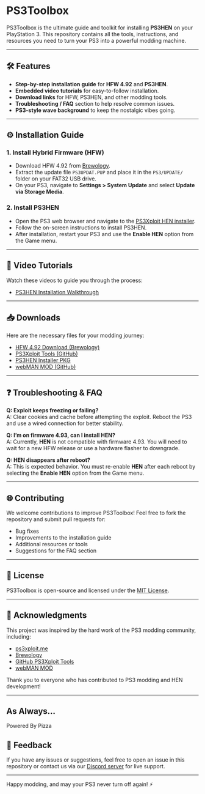 # PS3Toolbox

PS3Toolbox is the ultimate guide and toolkit for installing **PS3HEN** on your PlayStation 3. This repository contains all the tools, instructions, and resources you need to turn your PS3 into a powerful modding machine.

---

## 🛠️ Features

- **Step-by-step installation guide** for **HFW 4.92** and **PS3HEN**.
- **Embedded video tutorials** for easy-to-follow installation.
- **Download links** for HFW, PS3HEN, and other modding tools.
- **Troubleshooting / FAQ** section to help resolve common issues.
- **PS3-style wave background** to keep the nostalgic vibes going.

---

## ⚙️ Installation Guide

### 1. Install Hybrid Firmware (HFW)

- Download HFW 4.92 from [Brewology](https://store.brewology.com/ahfw.php).
- Extract the update file `PS3UPDAT.PUP` and place it in the `PS3/UPDATE/` folder on your FAT32 USB drive.
- On your PS3, navigate to **Settings > System Update** and select **Update via Storage Media**.

### 2. Install PS3HEN

- Open the PS3 web browser and navigate to the [PS3Xploit HEN installer](http://ps3xploit.me/hen/installer).
- Follow the on-screen instructions to install PS3HEN.
- After installation, restart your PS3 and use the **Enable HEN** option from the Game menu.

---

## 🎥 Video Tutorials

Watch these videos to guide you through the process:

- [PS3HEN Installation Walkthrough](https://www.youtube.com/watch?v=qGQ5K8K6t2g)

---

## 📥 Downloads

Here are the necessary files for your modding journey:

- [HFW 4.92 Download (Brewology)](https://store.brewology.com/ahfw.php)
- [PS3Xploit Tools (GitHub)](https://github.com/ps3xploit/PS3Xploit-Tools)
- [PS3HEN Installer PKG](https://www.mediafire.com/file/yourfile.pkg)
- [webMAN MOD (GitHub)](https://github.com/aldostools/webMAN-MOD)

---

## ❓ Troubleshooting & FAQ

**Q: Exploit keeps freezing or failing?**  
A: Clear cookies and cache before attempting the exploit. Reboot the PS3 and use a wired connection for better stability.

**Q: I’m on firmware 4.93, can I install HEN?**  
A: Currently, **HEN** is not compatible with firmware 4.93. You will need to wait for a new HFW release or use a hardware flasher to downgrade.

**Q: HEN disappears after reboot?**  
A: This is expected behavior. You must re-enable **HEN** after each reboot by selecting the **Enable HEN** option from the Game menu.

---

## 🌐 Contributing

We welcome contributions to improve PS3Toolbox! Feel free to fork the repository and submit pull requests for:

- Bug fixes
- Improvements to the installation guide
- Additional resources or tools
- Suggestions for the FAQ section

---

## 📄 License

PS3Toolbox is open-source and licensed under the [MIT License](LICENSE).

---

## 👾 Acknowledgments

This project was inspired by the hard work of the PS3 modding community, including:

- [ps3xploit.me](http://ps3xploit.me/)
- [Brewology](https://store.brewology.com/)
- [GitHub PS3Xploit Tools](https://github.com/ps3xploit/PS3Xploit-Tools)
- [webMAN MOD](https://github.com/aldostools/webMAN-MOD)

Thank you to everyone who has contributed to PS3 modding and HEN development!

---

## As Always...
Powered By Pizza

## 💬 Feedback

If you have any issues or suggestions, feel free to open an issue in this repository or contact us via our [Discord server](#) for live support.

---

Happy modding, and may your PS3 never turn off again! ⚡

